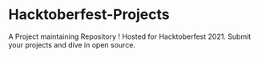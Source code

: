 # Hacktoberfest-Projects
A Project maintaining Repository ! Hosted for Hacktoberfest 2021. Submit your projects and dive in open source.
